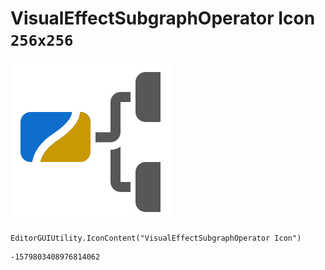 # VisualEffectSubgraphOperator Icon `256x256`
<img src="/img/VisualEffectSubgraphOperator%20Icon.png" width=256 height=256>

``` CSharp
EditorGUIUtility.IconContent("VisualEffectSubgraphOperator Icon")
```
```
-1579803408976814062
```
